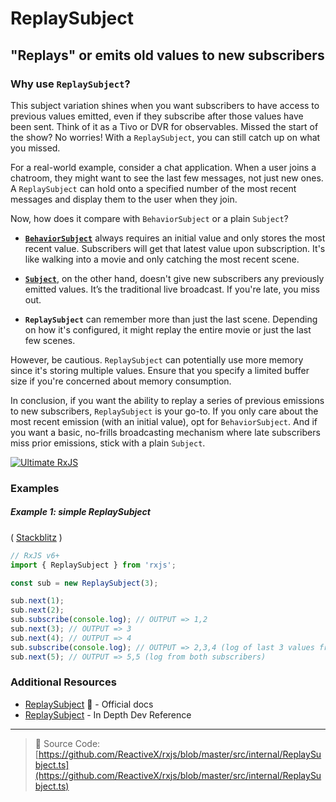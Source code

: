 # ReplaySubject

## "Replays" or emits old values to new subscribers

### Why use `ReplaySubject`?

This subject variation shines when you want subscribers to have access to previous values emitted, even if they subscribe after those values have been sent. Think of it as a Tivo or DVR for observables. Missed the start of the show? No worries! With a `ReplaySubject`, you can still catch up on what you missed.

For a real-world example, consider a chat application. When a user joins a chatroom, they might want to see the last few messages, not just new ones. A `ReplaySubject` can hold onto a specified number of the most recent messages and display them to the user when they join.

Now, how does it compare with `BehaviorSubject` or a plain `Subject`?

- **[`BehaviorSubject`](behaviorsubject.md)** always requires an initial value and only stores the most recent value. Subscribers will get that latest value upon subscription. It's like walking into a movie and only catching the most recent scene.

- **[`Subject`](subject.md)**, on the other hand, doesn't give new subscribers any previously emitted values. It’s the traditional live broadcast. If you're late, you miss out.

- **`ReplaySubject`** can remember more than just the last scene. Depending on how it's configured, it might replay the entire movie or just the last few scenes.

However, be cautious. `ReplaySubject` can potentially use more memory since it's storing multiple values. Ensure that you specify a limited buffer size if you're concerned about memory consumption.

In conclusion, if you want the ability to replay a series of previous emissions to new subscribers, `ReplaySubject` is your go-to. If you only care about the most recent emission (with an initial value), opt for `BehaviorSubject`. And if you want a basic, no-frills broadcasting mechanism where late subscribers miss prior emissions, stick with a plain `Subject`.

[![Ultimate RxJS](https://drive.google.com/uc?export=view&id=1qq2-q-eVe-F_-d0eSvTyqaGRjpfLDdJz 'Ultimate RxJS')](https://ultimatecourses.com/courses/rxjs?ref=4)

### Examples

##### Example 1: simple ReplaySubject

(
[Stackblitz](https://stackblitz.com/edit/rxjs-replaysubject-simple-example?file=index.ts&devtoolsheight=100)
)

```js
// RxJS v6+
import { ReplaySubject } from 'rxjs';

const sub = new ReplaySubject(3);

sub.next(1);
sub.next(2);
sub.subscribe(console.log); // OUTPUT => 1,2
sub.next(3); // OUTPUT => 3
sub.next(4); // OUTPUT => 4
sub.subscribe(console.log); // OUTPUT => 2,3,4 (log of last 3 values from new subscriber)
sub.next(5); // OUTPUT => 5,5 (log from both subscribers)
```

### Additional Resources

- [ReplaySubject](https://rxjs-dev.firebaseapp.com/api/index/class/ReplaySubject)
  📰 - Official docs
- [ReplaySubject](https://indepth.dev/reference/rxjs/subjects/replay-subject) - In Depth Dev Reference

---

> 📁 Source Code:
> [https://github.com/ReactiveX/rxjs/blob/master/src/internal/ReplaySubject.ts](https://github.com/ReactiveX/rxjs/blob/master/src/internal/ReplaySubject.ts)
